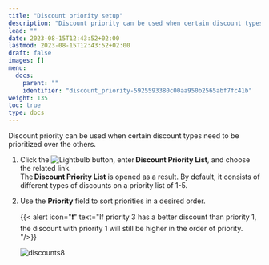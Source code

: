 ```yaml
---
title: "Discount priority setup"
description: "Discount priority can be used when certain discount types need to be prioritized over the others. "
lead: ""
date: 2023-08-15T12:43:52+02:00
lastmod: 2023-08-15T12:43:52+02:00
draft: false
images: []
menu:
  docs:
    parent: ""
    identifier: "discount_priority-5925593380c00aa950b2565abf7fc41b"
weight: 135
toc: true
type: docs
---
```


Discount priority can be used when certain discount types need to be prioritized over the others. 

1. Click the ![Lightbulb](Lightbulb_icon.PNG) button, enter **Discount Priority List**, and choose the related link.     
   The **Discount Priority List** is opened as a result. By default, it consists of different types of discounts on a priority list of 1-5.  
2. Use the **Priority** field to sort priorities in a desired order. 

    {{< alert icon="❗" text="If priority 3 has a better discount than priority 1, the discount with priority 1 will still be higher in the order of priority. "/>}}

   ![discounts8](discounts8.PNG)